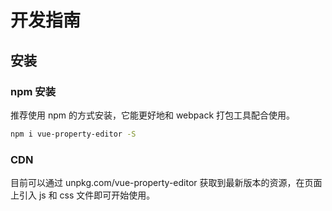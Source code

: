 # 开发指南

## 安装

### npm 安装

推荐使用 npm 的方式安装，它能更好地和 webpack 打包工具配合使用。

 ```bash
npm i vue-property-editor -S
```

### CDN

目前可以通过 unpkg.com/vue-property-editor 获取到最新版本的资源，在页面上引入 js 和 css 文件即可开始使用。

